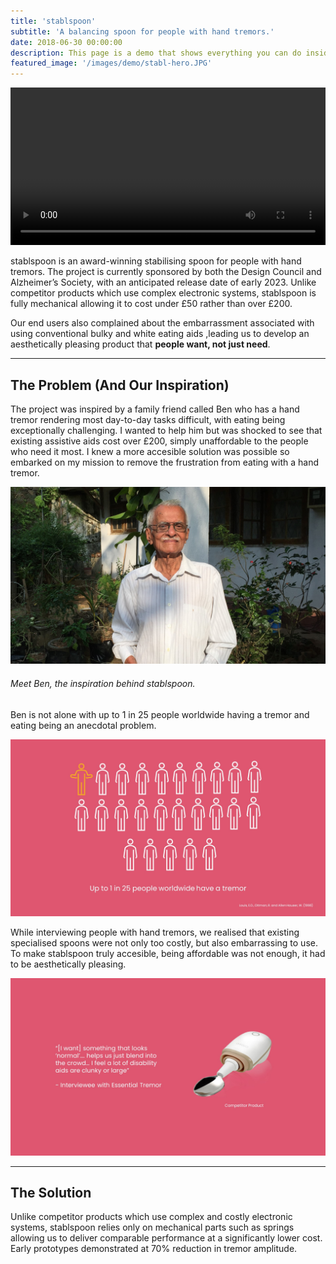 ```yaml
---
title: 'stablspoon'
subtitle: 'A balancing spoon for people with hand tremors.'
date: 2018-06-30 00:00:00
description: This page is a demo that shows everything you can do inside portfolio and blog posts.
featured_image: '/images/demo/stabl-hero.JPG'
---
```


<div>
<video autoplay="autoplay" loop="loop" width="100%">
  <source src="/images/test.mp4" type="video/mp4">
</video>
</div>

stablspoon is an award-winning stabilising spoon for people with hand tremors. The project is currently sponsored by both the Design Council and Alzheimer’s Society, with an anticipated release date of early 2023. Unlike competitor products which use complex electronic systems, stablspoon is fully mechanical allowing it to cost under £50 rather than over £200.

Our end users also complained about the embarrassment associated with using conventional bulky and white eating aids ,leading us to develop an aesthetically pleasing product that **people want, not just need**.

---

## The Problem (And Our Inspiration)

The project was inspired by a family friend called Ben who has a hand tremor rendering most day-to-day tasks difficult, with eating being exceptionally challenging. I wanted to help him but was shocked to see that existing assistive aids cost over £200, simply unaffordable to the people who need it most. I knew a more accesible solution was possible so embarked on my mission to remove the frustration from eating with a hand tremor. 

![](/images/stablspoon/ben.jpg)

###### Meet Ben, the inspiration behind stablspoon.

Ben is not alone with up to 1 in 25 people worldwide having a tremor and eating being an anecdotal problem. 

![](/images/stablspoon/scale.jpg)

While interviewing people with hand tremors, we realised that existing specialised spoons were not only too costly, but also embarrassing to use. To make stablspoon truly accesible, being affordable was not enough, it had to be aesthetically pleasing. 

![](/images/stablspoon/user.jpg)

---

## The Solution

Unlike competitor products which use complex and costly electronic systems, stablspoon relies only on mechanical parts such as springs allowing us to deliver comparable performance at a significantly lower cost. Early prototypes demonstrated at 70% reduction in tremor amplitude. 